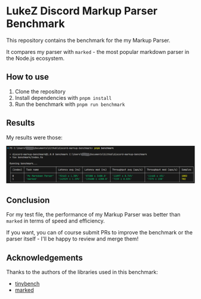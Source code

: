 # LukeZ Discord Markup Parser Benchmark

This repository contains the benchmark for the my Markup Parser.

It compares my parser with `marked` - the most popular markdown parser in the Node.js ecosystem.

## How to use

1. Clone the repository
2. Install dependencies with `pnpm install`
3. Run the benchmark with `pnpm run benchmark`

## Results

My results were those:

![Benchmark Results](./Screenshot_2025-08-24_222559.png)

## Conclusion

For my test file, the performance of my Markup Parser was better than `marked` in terms of speed and efficiency.

If you want, you can of course submit PRs to improve the benchmark or the parser itself - I'll be happy to review and merge them!

## Acknowledgements

Thanks to the authors of the libraries used in this benchmark:

- [tinybench](https://github.com/tinylibs/tinybench)
- [marked](https://github.com/markedjs/marked)
